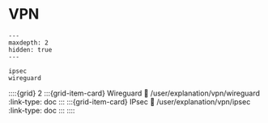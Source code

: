 # VPN

```{toctree}
---
maxdepth: 2
hidden: true
---

ipsec
wireguard
```

::::{grid} 2
:::{grid-item-card} Wireguard
:link: /user/explanation/vpn/wireguard
:link-type: doc
:::
:::{grid-item-card} IPsec
:link: /user/explanation/vpn/ipsec
:link-type: doc
:::
::::
